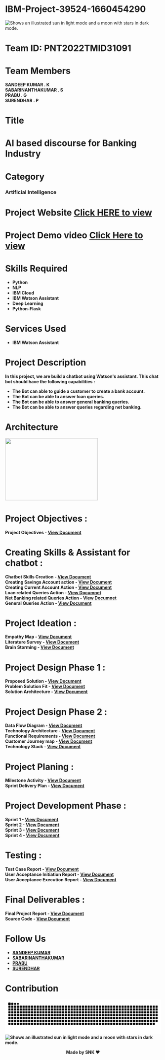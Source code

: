 

# IBM-Project-39524-1660454290
<picture>
  <source media="(prefers-color-scheme: dark)" srcset="https://user-images.githubusercontent.com/114660853/202789509-cde6d113-8a40-472f-b612-ac5f0c384780.gif">
  <source media="(prefers-color-scheme: light)" srcset="https://user-images.githubusercontent.com/114660853/202789509-cde6d113-8a40-472f-b612-ac5f0c384780.gif">
  <img alt="Shows an illustrated sun in light mode and a moon with stars in dark mode." src="https://user-images.githubusercontent.com/114660853/202789509-cde6d113-8a40-472f-b612-ac5f0c384780.gif">
</picture>

# Team ID: PNT2022TMID31091
# Team Members
<b> SANDEEP KUMAR . K <b><br>
<b> SABARINANTHAKUMAR . S<b><br>
<b> PRABU . G<b><br>
<b> SURENDHAR . P<b>



# Title

<h1> AI based discourse for Banking Industry<h1>

  


# Category 
<h3>Artificial Intelligence<h3>
  
# Project Website [Click HERE to view](https://sabari-snk.github.io/bankify/)
# Project Demo video [Click Here to view](https://drive.google.com/drive/u/0/folders/1Sd5QgqMob5q3hgnT4x3iM4-fHmvR0HIv)

# Skills Required
  
  <ul>
  <li>Python</li>
  <li>NLP</li>
  <li>IBM Cloud</li>
  <li>IBM Watson Assistant</li>
  <li>Deep Learning</li>
  <li>Python-Flask</li>
</ul>



# Services Used

<ul>
  <li>IBM Watson Assistant</li>
  </ul>

# Project Description
In this project, we are build a chatbot using Watson's assistant. This chat bot should have the following capabilities :
  
  <ul>

<li>The Bot can able to guide a customer to create a bank account.</li>
  <li>The Bot can be able to answer loan queries.</li>
<li>The Bot can be able to answer general banking queries.</li>
<li>The Bot can be able to answer queries regarding net banking.</li>
    </ul>

# Architecture 
<img src="https://user-images.githubusercontent.com/114660853/202467808-e443e047-c3cf-49fb-9561-9f66c5d5bfdc.png"  width="300" height="200">
  
# Project Objectives : 
  Project Objectives - [View Document](https://github.com/IBM-EPBL/IBM-Project-39524-1660454290/tree/main/Project%20Objectives)
  
# Creating Skills & Assistant for chatbot :
  Chatbot Skills Creation - [View Document](https://github.com/IBM-EPBL/IBM-Project-39524-1660454290/blob/main/Creating%20Skills%20%26%20Assistant%20for%20Chatbot/CREATING%20CHATBOT%20SKILLS.pdf)<br>
  Creating Savings Account action - [View Document](https://github.com/IBM-EPBL/IBM-Project-39524-1660454290/blob/main/Creating%20Skills%20%26%20Assistant%20for%20Chatbot/CREATING%20SAVING%20ACCOUNT%20ACTION.pdf)<br>
  Creating Current Account Action - [View Document](https://github.com/IBM-EPBL/IBM-Project-39524-1660454290/blob/main/Creating%20Skills%20%26%20Assistant%20for%20Chatbot/Creating%20Current%20Account%20Action.pdf)<br>
  Loan related Queries Action - [View Documnet](https://github.com/IBM-EPBL/IBM-Project-39524-1660454290/blob/main/Creating%20Skills%20%26%20Assistant%20for%20Chatbot/Creating%20Loan%20Account%20Action.pdf)<br>
  Net Banking related Queries Action - [View Documnet](https://github.com/IBM-EPBL/IBM-Project-39524-1660454290/blob/main/Creating%20Skills%20%26%20Assistant%20for%20Chatbot/Creating%20Netbanking%20Action.pdf)<br>
  General Queries Action - [View Document](https://github.com/IBM-EPBL/IBM-Project-39524-1660454290/blob/main/Creating%20Skills%20%26%20Assistant%20for%20Chatbot/CREATING%20GENERAL%20QUERY%20ACTION.pdf)
  
 # Project Ideation :
  Empathy Map - [View Document](https://github.com/IBM-EPBL/IBM-Project-39524-1660454290/blob/main/Pre%20development/Ideation/Empathy%20Map%20(1).pdf)<br>
  Literature Survey - [View Document](https://github.com/IBM-EPBL/IBM-Project-39524-1660454290/blob/main/Pre%20development/Ideation/LITERATURE-SURVEY-AI%20BASED%20DISCOURSE%20FOR%20BANKING%20INDUSTRY.pdf)<br>
  Brain Storming - [View Document](https://github.com/IBM-EPBL/IBM-Project-39524-1660454290/blob/main/Pre%20development/Ideation/Brain%20Storming.pdf)<br>
  
# Project Design Phase 1 :
  Proposed Solution - [View Document](https://github.com/IBM-EPBL/IBM-Project-39524-1660454290/blob/main/Pre%20development/Project%20design%20phase%201/Proposed%20solution.pdf)<br>
  Problem Solution Fit - [View Document](https://github.com/IBM-EPBL/IBM-Project-39524-1660454290/blob/main/Pre%20development/Project%20design%20phase%201/Problem%20Solution%20Fit.pdf)<br>
  Solution Architecture - [View Document](https://github.com/IBM-EPBL/IBM-Project-39524-1660454290/blob/main/Pre%20development/Project%20design%20phase%201/Solution%20Architecture.pdf)
  
 # Project Design Phase 2 :
  Data Flow Diagram - [View Document](https://github.com/IBM-EPBL/IBM-Project-39524-1660454290/blob/main/Pre%20development/Project%20design%20phase%202/Data%20flow%20diagrams%20and%20User%20stories%20(2).pdf)<br>
  Technology Architecture - [View Document](https://github.com/IBM-EPBL/IBM-Project-39524-1660454290/blob/main/Pre%20development/Project%20design%20phase%202/Technology%20Architecture.pdf)<br>
  Functional Requirements - [View Document](https://github.com/IBM-EPBL/IBM-Project-39524-1660454290/blob/main/Pre%20development/Project%20design%20phase%202/Functional%20Requirements.pdf)<br>
  Customer Journey map - [View Document](https://github.com/IBM-EPBL/IBM-Project-39524-1660454290/blob/main/Pre%20development/Project%20design%20phase%202/Customer%20Journey-Map.pdf)<br>
  Technology Stack - [View Document](https://github.com/IBM-EPBL/IBM-Project-39524-1660454290/blob/main/Pre%20development/Project%20design%20phase%202/Technology%20Architecture.pdf)
  
  # Project Planing :
  Milestone Activity - [View Document](https://github.com/IBM-EPBL/IBM-Project-39524-1660454290/blob/main/Pre%20development/Project%20planning/Milestone%20and%20activity--list.pdf)<br>
  Sprint Delivery Plan - [View Document](https://github.com/IBM-EPBL/IBM-Project-39524-1660454290/blob/main/Pre%20development/Project%20planning/Sprint%20Delivery-Plan.pdf)
  
  # Project Development Phase :
  Sprint 1 - [View Document](https://github.com/IBM-EPBL/IBM-Project-39524-1660454290/blob/main/Project%20Development%20Phase/Sprint%201/Sprint%20-%201.pdf)<br>
  Sprint 2 - [View Document](https://github.com/IBM-EPBL/IBM-Project-39524-1660454290/blob/main/Project%20Development%20Phase/Sprint%202/Sprint%20-%202.pdf)<br>
  Sprint 3 - [View Document](https://github.com/IBM-EPBL/IBM-Project-39524-1660454290/blob/main/Project%20Development%20Phase/Sprint%203/Sprint%20.%203.pdf)<br>
  Sprint 4 - [View Document](https://github.com/IBM-EPBL/IBM-Project-39524-1660454290/blob/main/Project%20Development%20Phase/Sprint%204/Sprint%20.4.pdf)
  
  # Testing :
  Test Case Report - [View Document](https://github.com/IBM-EPBL/IBM-Project-39524-1660454290/blob/main/Project%20Development%20Phase/Testing/Testcase%20Report.pdf)<br>
  User Acceptance Initiation Report - [View Document](https://github.com/IBM-EPBL/IBM-Project-39524-1660454290/blob/main/Project%20Development%20Phase/Testing/User%20Acceptance%20Initiation%20and%20Desgin.pdf)<br>
  User Acceptance Execution Report - [View Document](https://github.com/IBM-EPBL/IBM-Project-39524-1660454290/blob/main/Project%20Development%20Phase/Testing/UAT%20Report%20.pdf)
  
  # Final Deliverables : 
  Final Project Report - [View Document](https://github.com/IBM-EPBL/IBM-Project-39524-1660454290/tree/main/Final%20Deliverables/Project%20Final%20report)<br>
  Source Code - [View Document](https://github.com/IBM-EPBL/IBM-Project-39524-1660454290/tree/main/Final%20Deliverables/Source%20Code)
  
  
# Follow Us 
  <ul>
    <li><b><a href="https://www.instagram.com/mr.chubby_charm/">SANDEEP KUMAR </a></b></li>
  <li><b><a href="https://www.instagram.com/sabari_snk_7665_/">SABARINANTHAKUMAR </a></b></li>
  <li><b><a href="https://www.instagram.com/prabu_solo__/">PRABU </a></b></li>
  <li><b><a href="https://www.instagram.com/surendhar_blackdevil/">SURENDHAR</a></b></li>
  
  </ul>
  
# Contribution 
  
<picture>
  <source media="(prefers-color-scheme: dark)" srcset="https://raw.githubusercontent.com/Platane/snk/output/github-contribution-grid-snake.svg">
  <source media="(prefers-color-scheme: light)" srcset="https://raw.githubusercontent.com/Platane/snk/output/github-contribution-grid-snake.svg">
  <img alt="Shows an illustrated sun in light mode and a moon with stars in dark mode." src="https://raw.githubusercontent.com/Platane/snk/output/github-contribution-grid-snake.svg">
</picture>
  
  <picture>
  <source media="(prefers-color-scheme: dark)" srcset="https://raw.githubusercontent.com/trinib/trinib/main/.images/footer.svg">
  <source media="(prefers-color-scheme: light)" srcset="https://raw.githubusercontent.com/trinib/trinib/main/.images/footer.svg">
  <img alt="Shows an illustrated sun in light mode and a moon with stars in dark mode." src="https://raw.githubusercontent.com/trinib/trinib/main/.images/footer.svg">
</picture>
  
  
  <p align="center">Made by SNK ❤</p>
